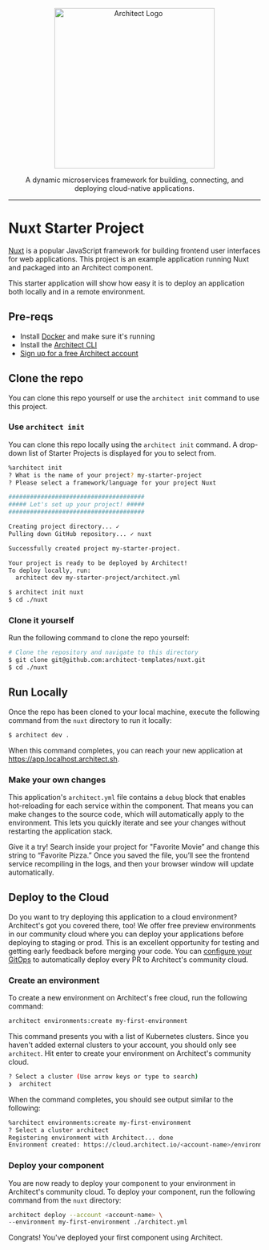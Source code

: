 <p align="center">
  <picture>
    <source media="(prefers-color-scheme: dark)" srcset="https://cdn.architect.io/logo/horizontal-inverted.png">
    <source media="(prefers-color-scheme: light)" srcset="https://cdn.architect.io/logo/horizontal.png">
    <img width="320" alt="Architect Logo" src="https://cdn.architect.io/logo/horizontal.png">
  </picture>
</p>

<p align="center">
  A dynamic microservices framework for building, connecting, and deploying cloud-native applications.
</p>

---

# Nuxt Starter Project
[Nuxt](https://nuxtjs.org/) is a popular JavaScript framework for building frontend user interfaces for web applications.
This project is an example application running Nuxt and packaged into an Architect component.

This starter application will show how easy it is to deploy an application both locally and in a remote environment.

## Pre-reqs
* Install [Docker](https://docs.docker.com/get-docker/) and make sure it's running
* Install the [Architect CLI](https://github.com/architect-team/architect-cli)
* [Sign up for a free Architect account](https://cloud.architect.io/signup)

## Clone the repo
You can clone this repo yourself or use the `architect init` command to use this project.

### Use `architect init`
You can clone this repo locally using the `architect init` command. A drop-down list of Starter Projects is
displayed for you to select from.

```bash
%architect init
? What is the name of your project? my-starter-project
? Please select a framework/language for your project Nuxt

######################################
##### Let's set up your project! #####
######################################

Creating project directory... ✓
Pulling down GitHub repository... ✓ nuxt

Successfully created project my-starter-project.

Your project is ready to be deployed by Architect!
To deploy locally, run:
  architect dev my-starter-project/architect.yml
```

```sh
$ architect init nuxt
$ cd ./nuxt
```

### Clone it yourself
Run the following command to clone the repo yourself:

```sh
# Clone the repository and navigate to this directory
$ git clone git@github.com:architect-templates/nuxt.git
$ cd ./nuxt
```

## Run Locally
Once the repo has been cloned to your local machine, execute the following command from the `nuxt` directory to run it locally:

```sh
$ architect dev .
```

When this command completes, you can reach your new application at https://app.localhost.architect.sh.
### Make your own changes

This application's `architect.yml` file contains a `debug` block that enables hot-reloading for each service
within the component. That means you can make changes to the source code, which will automatically apply to the environment. This lets you quickly iterate and see your changes without restarting the
application stack.

Give it a try! Search inside your project for "Favorite Movie” and change this string to “Favorite Pizza.” Once you saved
the file, you’ll see the frontend service recompiling in the logs, and then your browser window will update automatically.

## Deploy to the Cloud
Do you want to try deploying this application to a cloud environment? Architect's got you covered there, too!
We offer free preview environments in our community cloud where you can deploy your applications
before deploying to staging or prod. This is an excellent opportunity for testing and getting early feedback before merging
your code. You can [configure your GitOps](https://docs.architect.io/tutorial/creating-a-component)
to automatically deploy every PR to Architect's community cloud.

### Create an environment

To create a new environment on Architect's
free cloud, run the following command:

```sh
architect environments:create my-first-environment
```
This command presents you with a list of Kubernetes clusters. Since you haven't added external clusters to your
account, you should only see `architect`. Hit enter to create your environment on Architect's community cloud.

```sh
? Select a cluster (Use arrow keys or type to search)
❯  architect
```
When the command completes, you should see output similar to the following:
```sh
%architect environments:create my-first-environment
? Select a cluster architect
Registering environment with Architect... done
Environment created: https://cloud.architect.io/<account-name>/environments/my-first-environment
```

### Deploy your component

You are now ready to deploy your component to your environment in Architect's community cloud. To deploy your component,
run the following command from the `nuxt` directory:

```sh
architect deploy --account <account-name> \
--environment my-first-environment ./architect.yml
```
Congrats! You've deployed your first component using Architect.
